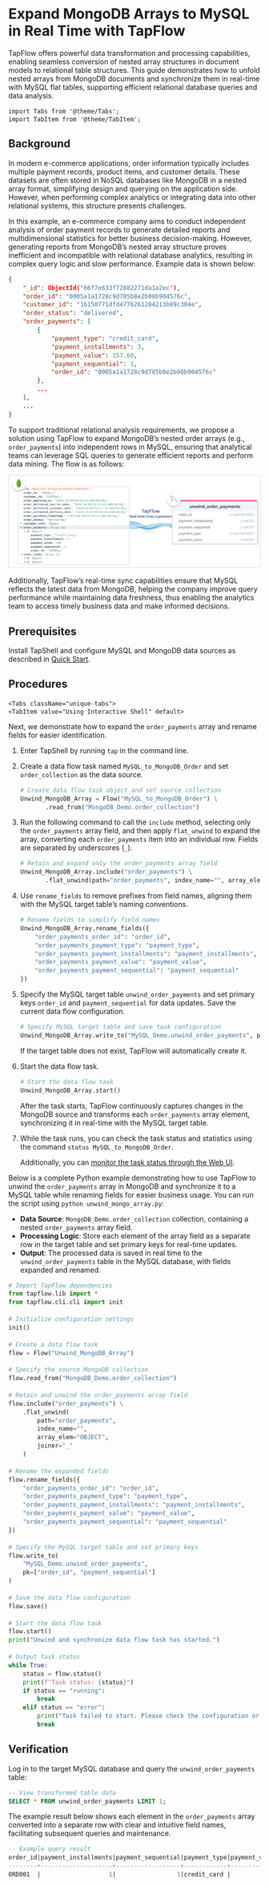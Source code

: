 # Expand MongoDB Arrays to MySQL in Real Time with TapFlow

TapFlow offers powerful data transformation and processing capabilities, enabling seamless conversion of nested array structures in document models to relational table structures. This guide demonstrates how to unfold nested arrays from MongoDB documents and synchronize them in real-time with MySQL flat tables, supporting efficient relational database queries and data analysis.

```mdx-code-block
import Tabs from '@theme/Tabs';
import TabItem from '@theme/TabItem';
```

## Background

In modern e-commerce applications, order information typically includes multiple payment records, product items, and customer details. These datasets are often stored in NoSQL databases like MongoDB in a nested array format, simplifying design and querying on the application side. However, when performing complex analytics or integrating data into other relational systems, this structure presents challenges.

In this example, an e-commerce company aims to conduct independent analysis of order payment records to generate detailed reports and multidimensional statistics for better business decision-making. However, generating reports from MongoDB’s nested array structure proves inefficient and incompatible with relational database analytics, resulting in complex query logic and slow performance. Example data is shown below:

```json
{
    "_id": ObjectId("66f7e633f72882271da1a2ec"),
    "order_id": "0005a1a1728c9d785b8e2b08b904576c",
    "customer_id": "16150771dfd4776261284213b89c304e",
    "order_status": "delivered",
    "order_payments": [
        {
            "payment_type": "credit_card",
            "payment_installments": 3,
            "payment_value": 157.60,
            "payment_sequential": 1,
            "order_id": "0005a1a1728c9d785b8e2b08b904576c"
        },
        ...
    ],
    ...
}
```

To support traditional relational analysis requirements, we propose a solution using TapFlow to expand MongoDB’s nested order arrays (e.g., `order_payments`) into independent rows in MySQL, ensuring that analytical teams can leverage SQL queries to generate efficient reports and perform data mining. The flow is as follows:

![Real-Time Expansion of MongoDB Arrays with TapFlow](../../../images/unwind_mongodb_array.png)

Additionally, TapFlow’s real-time sync capabilities ensure that MySQL reflects the latest data from MongoDB, helping the company improve query performance while maintaining data freshness, thus enabling the analytics team to access timely business data and make informed decisions.

## Prerequisites

Install TapShell and configure MySQL and MongoDB data sources as described in [Quick Start](../quick-start.md).

## Procedures

```mdx-code-block
<Tabs className="unique-tabs">
<TabItem value="Using Interactive Shell" default>
```

Next, we demonstrate how to expand the `order_payments` array and rename fields for easier identification.

1. Enter TapShell by running `tap` in the command line.

2. Create a data flow task named `MySQL_to_MongoDB_Order` and set `order_collection` as the data source.

   ```python
   # Create data flow task object and set source collection
   Unwind_MongoDB_Array = Flow("MySQL_to_MongoDB_Order") \
          .read_from("MongoDB_Demo.order_collection") 
   ```

3. Run the following command to call the `include` method, selecting only the `order_payments` array field, and then apply `flat_unwind` to expand the array, converting each `order_payments` item into an individual row. Fields are separated by underscores (`_`).

   ```python
   # Retain and expand only the order_payments array field
   Unwind_MongoDB_Array.include("order_payments") \
          .flat_unwind(path="order_payments", index_name="", array_elem="OBJECT", joiner="_")
   ```

4. Use `rename_fields` to remove prefixes from field names, aligning them with the MySQL target table’s naming conventions.

   ```python
   # Rename fields to simplify field names
   Unwind_MongoDB_Array.rename_fields({
       "order_payments_order_id": "order_id",
       "order_payments_payment_type": "payment_type",
       "order_payments_payment_installments": "payment_installments",
       "order_payments_payment_value": "payment_value",
       "order_payments_payment_sequential": "payment_sequential"
   })
   ```

5. Specify the MySQL target table `unwind_order_payments` and set primary keys `order_id` and `payment_sequential` for data updates. Save the current data flow configuration.

   ```python
   # Specify MySQL target table and save task configuration
   Unwind_MongoDB_Array.write_to("MySQL_Demo.unwind_order_payments", pk=["order_id", "payment_sequential"]).save()
   ```

   If the target table does not exist, TapFlow will automatically create it.

6. Start the data flow task.

   ```python
   # Start the data flow task
   Unwind_MongoDB_Array.start()
   ```

   After the task starts, TapFlow continuously captures changes in the MongoDB source and transforms each `order_payments` array element, synchronizing it in real-time with the MySQL target table.

7. While the task runs, you can check the task status and statistics using the command `status MySQL_to_MongoDB_Order`.

   Additionally, you can [monitor the task status through the Web UI](../../../design-incremental-views/monitor-view-tasks.md).

</TabItem>
<TabItem value="Using Python Script">

Below is a complete Python example demonstrating how to use TapFlow to unwind the `order_payments` array in MongoDB and synchronize it to a MySQL table while renaming fields for easier business usage. You can run the script using `python unwind_mongo_array.py`:

- **Data Source**: `MongoDB_Demo.order_collection` collection, containing a nested `order_payments` array field.
- **Processing Logic**: Store each element of the array field as a separate row in the target table and set primary keys for real-time updates.
- **Output**: The processed data is saved in real time to the `unwind_order_payments` table in the MySQL database, with fields expanded and renamed.

```python title="unwind_mongo_array.py"
# Import TapFlow dependencies
from tapflow.lib import *
from tapflow.cli.cli import init

# Initialize configuration settings
init()

# Create a data flow task
flow = Flow("Unwind_MongoDB_Array")

# Specify the source MongoDB collection
flow.read_from("MongoDB_Demo.order_collection")

# Retain and unwind the order_payments array field
flow.include("order_payments") \
    .flat_unwind(
        path="order_payments", 
        index_name="", 
        array_elem="OBJECT", 
        joiner="_"
    )

# Rename the expanded fields
flow.rename_fields({
    "order_payments_order_id": "order_id",
    "order_payments_payment_type": "payment_type",
    "order_payments_payment_installments": "payment_installments",
    "order_payments_payment_value": "payment_value",
    "order_payments_payment_sequential": "payment_sequential"
})

# Specify the MySQL target table and set primary keys
flow.write_to(
    "MySQL_Demo.unwind_order_payments", 
    pk=["order_id", "payment_sequential"]
)

# Save the data flow configuration
flow.save()

# Start the data flow task
flow.start()
print("Unwind and synchronize data flow task has started.")

# Output task status
while True:
    status = flow.status()
    print(f"Task status: {status}")
    if status == "running":
        break
    elif status == "error":
        print("Task failed to start. Please check the configuration or logs.")
        break
```

</TabItem>
</Tabs>



## Verification

Log in to the target MySQL database and query the `unwind_order_payments` table:

```sql
-- View transformed table data
SELECT * FROM unwind_order_payments LIMIT 1;
```

The example result below shows each element in the `order_payments` array converted into a separate row with clear and intuitive field names, facilitating subsequent queries and maintenance.

```sql
-- Example query result
order_id|payment_installments|payment_sequential|payment_type|payment_value|
--------+--------------------+------------------+------------+-------------+
ORD001  |                   1|                 1|credit_card |          150|
```
